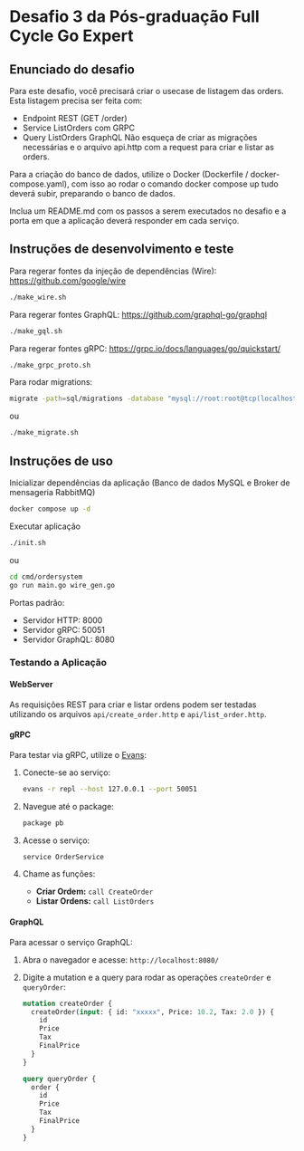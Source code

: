 # Desafio 3 da Pós-graduação Full Cycle Go Expert

## Enunciado do desafio

Para este desafio, você precisará criar o usecase de listagem das orders.
Esta listagem precisa ser feita com:

- Endpoint REST (GET /order)
- Service ListOrders com GRPC
- Query ListOrders GraphQL
  Não esqueça de criar as migrações necessárias e o arquivo api.http com a request para criar e listar as orders.

Para a criação do banco de dados, utilize o Docker (Dockerfile / docker-compose.yaml), com isso ao rodar o comando docker compose up tudo deverá subir, preparando o banco de dados.

Inclua um README.md com os passos a serem executados no desafio e a porta em que a aplicação deverá responder em cada serviço.

## Instruções de desenvolvimento e teste

Para regerar fontes da injeção de dependências (Wire):
https://github.com/google/wire

```bash
./make_wire.sh
```

Para regerar fontes GraphQL:
https://github.com/graphql-go/graphql

```bash
./make_gql.sh
```

Para regerar fontes gRPC:
https://grpc.io/docs/languages/go/quickstart/

```bash
./make_grpc_proto.sh
```

Para rodar migrations:

```bash
migrate -path=sql/migrations -database "mysql://root:root@tcp(localhost:3306)/orders" -verbose up
```

ou

```bash
./make_migrate.sh

```

## Instruções de uso

Inicializar dependências da aplicação (Banco de dados MySQL e Broker de mensageria RabbitMQ)

```bash
docker compose up -d
```

Executar aplicação

```bash
./init.sh
```

ou

```bash
cd cmd/ordersystem
go run main.go wire_gen.go
```

Portas padrão:

- Servidor HTTP: 8000
- Servidor gRPC: 50051
- Servidor GraphQL: 8080

### Testando a Aplicação

#### WebServer

As requisições REST para criar e listar ordens podem ser testadas utilizando os arquivos `api/create_order.http` e `api/list_order.http`.

#### gRPC

Para testar via gRPC, utilize o [Evans](https://github.com/ktr0731/evans):

1. Conecte-se ao serviço:

   ```bash
   evans -r repl --host 127.0.0.1 --port 50051
   ```

2. Navegue até o package:

   ```bash
   package pb
   ```

3. Acesse o serviço:

   ```bash
   service OrderService
   ```

4. Chame as funções:

   - **Criar Ordem:** `call CreateOrder`
   - **Listar Ordens:** `call ListOrders`

#### GraphQL

Para acessar o serviço GraphQL:

1. Abra o navegador e acesse: `http://localhost:8080/`
2. Digite a mutation e a query para rodar as operações `createOrder` e `queryOrder`:

   ```graphql
   mutation createOrder {
     createOrder(input: { id: "xxxxx", Price: 10.2, Tax: 2.0 }) {
       id
       Price
       Tax
       FinalPrice
     }
   }

   query queryOrder {
     order {
       id
       Price
       Tax
       FinalPrice
     }
   }
   ```
